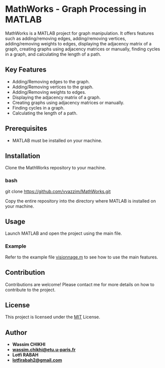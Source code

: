 # MathWorks - Graph Processing in MATLAB

MathWorks is a MATLAB project for graph manipulation. It offers features such as adding/removing edges, adding/removing vertices, adding/removing weights to edges, displaying the adjacency matrix of a graph, creating graphs using adjacency matrices or manually, finding cycles in a graph, and calculating the length of a path.

## Key Features

- Adding/Removing edges to the graph.
- Adding/Removing vertices to the graph.
- Adding/Removing weights to edges.
- Displaying the adjacency matrix of a graph.
- Creating graphs using adjacency matrices or manually.
- Finding cycles in a graph.
- Calculating the length of a path.

## Prerequisites

- MATLAB must be installed on your machine.

## Installation

Clone the MathWorks repository to your machine.

### bash
git clone https://github.com/vvazzim/MathWorks.git

Copy the entire repository into the directory where MATLAB is installed on your machine.

## Usage

Launch MATLAB and open the project using the main file.

### Example

Refer to the example file [visionnage.m](visionnage.m) to see how to use the main features.

## Contribution

Contributions are welcome! Please contact me for more details on how to contribute to the project.

## License

This project is licensed under the [MIT](LICENSE) License.

## Author

- **Wassim CHIKHI**
- **wassim.chikhi@etu.u-paris.fr**
- **Lotfi RABAH**
- **lotfirabah2@gmail.com**
